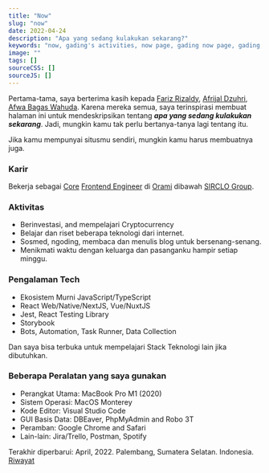 ```yaml
---
title: "Now"
slug: "now"
date: 2022-04-24
description: "Apa yang sedang kulakukan sekarang?"
keywords: "now, gading's activities, now page, gading now page, gading, gading sedang apa, halaman aktivitas"
image: ""
tags: []
sourceCSS: []
sourceJS: []
---
```


Pertama-tama, saya berterima kasih kepada [Fariz Rizaldy](https://faultable.dev/now/), [Afrijal Dzuhri](https://afrijaldzuhri.wordpress.com/now), [Afwa Bagas Wahuda](https://www.wahudamon.com/now). Karena mereka semua, saya terinspirasi membuat halaman ini untuk mendeskripsikan tentang ***apa yang sedang kulakukan sekarang***. Jadi, mungkin kamu tak perlu bertanya-tanya lagi tentang itu.

Jika kamu mempunyai situsmu sendiri, mungkin kamu harus membuatnya juga.

### Karir
Bekerja sebagai [Core](https://www.google.com/search?q=what+is+core+team) [Frontend Engineer](https://www.google.com/search?q=what+is+frontend+developer+do) di [Orami](https://www.google.com/search?q=orami+indonesia) dibawah [SIRCLO Group](https://www.google.com/search?q=sirclo+group).

### Aktivitas
- Berinvestasi, and mempelajari Cryptocurrency
- Belajar dan riset beberapa teknologi dari internet.
- Sosmed, ngoding, membaca dan menulis blog untuk bersenang-senang.
- Menikmati waktu dengan keluarga dan pasanganku hampir setiap minggu.

### Pengalaman Tech
- Ekosistem Murni JavaScript/TypeScript
- React Web/Native/NextJS, Vue/NuxtJS
- Jest, React Testing Library
- Storybook
- Bots, Automation, Task Runner, Data Collection

Dan saya bisa terbuka untuk mempelajari Stack Teknologi lain jika dibutuhkan.

### Beberapa Peralatan yang saya gunakan
- Perangkat Utama: MacBook Pro M1 (2020)
- Sistem Operasi: MacOS Monterey
- Kode Editor: Visual Studio Code
- GUI Basis Data: DBEaver, PhpMyAdmin and Robo 3T
- Peramban: Google Chrome and Safari
- Lain-lain: Jira/Trello, Postman, Spotify

Terakhir diperbarui: April, 2022. Palembang, Sumatera Selatan. Indonesia. [Riwayat](https://github.com/gadingnst/gading.dev/commits/main/src/contents/now/index.md)
